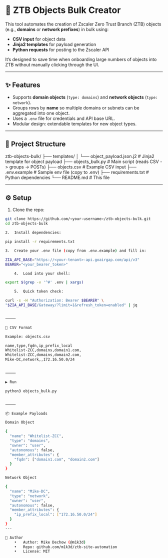 # 🚀 ZTB Objects Bulk Creator

This tool automates the creation of Zscaler Zero Trust Branch (ZTB) objects (e.g., **domains** or **network prefixes**) in bulk using:

- **CSV input** for object data  
- **Jinja2 templates** for payload generation  
- **Python requests** for posting to the Zscaler API  

It’s designed to save time when onboarding large numbers of objects into ZTB without manually clicking through the UI.

---

## ✨ Features
- Supports **domain objects** (`type: domains`) and **network objects** (`type: network`).
- Groups rows by **name** so multiple domains or subnets can be aggregated into one object.
- Uses a `.env` file for credentials and API base URL.
- Modular design: extendable templates for new object types.

---

## 📂 Project Structure

ztb-objects-bulk/
├── templates/
│   └── object_payload.json.j2     # Jinja2 template for object payload
├── objects_bulk.py                # Main script (reads CSV -> groups -> POSTs)
├── objects.csv                    # Example CSV input
├── .env.example                   # Sample env file (copy to .env)
├── requirements.txt               # Python dependencies
└── README.md                      # This file

---

## ⚙️ Setup

1. Clone the repo:
```bash
git clone https://github.com/<your-username>/ztb-objects-bulk.git
cd ztb-objects-bulk

2.	Install dependencies:

pip install -r requirements.txt

3.	Create your .env file (copy from .env.example) and fill in:

ZIA_API_BASE="https://<your-tenant>-api.goairgap.com/api/v3"
BEARER="<your_bearer_token>"

	4.	Load into your shell:

export $(grep -v '^#' .env | xargs)

	5.	Quick token check:

curl -s -H "Authorization: Bearer $BEARER" \
"$ZIA_API_BASE/Gateway/?limit=1&refresh_token=enabled" | jq


⸻

📑 CSV Format

Example: objects.csv

name,type,fqdn,ip_prefix_local
Whitelist-ZCC,domains,domain1.com,
Whitelist-ZCC,domains,domain2.com,
Mike-DC,network,,172.16.50.0/24


⸻

▶️ Run

python3 objects_bulk.py


⸻

📦 Example Payloads

Domain Object

{
  "name": "Whitelist-ZCC",
  "type": "domains",
  "owner": "user",
  "autonomous": false,
  "member_attributes": {
    "fqdn": ["domain1.com", "domain2.com"]
  }
}

Network Object

{
  "name": "Mike-DC",
  "type": "network",
  "owner": "user",
  "autonomous": false,
  "member_attributes": {
    "ip_prefix_local": ["172.16.50.0/24"]
  }
}
---

👤 Author
	•	Author: Mike Dechow (@m1k3d)
	•	Repo: github.com/m1k3d/ztb-site-automation
	•	License: MIT

